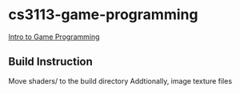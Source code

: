 # cs3113-game-programming
[Intro to Game Programming](https://github.com/sebastianromerocruz/CS3113-material)

## Build Instruction
Move shaders/ to the build directory
Addtionally, image texture files